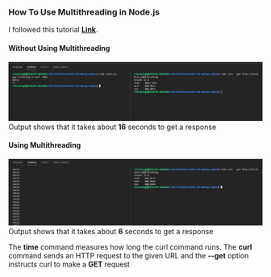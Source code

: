 ### How To Use Multithreading in Node.js
I followed this tutorial **[Link](https://www.digitalocean.com/community/tutorials/how-to-use-multithreading-in-node-js)**.

#### Without Using Multithreading
![Without Using Multithreading](https://raw.githubusercontent.com/ritul-mtalkz/multi-threading-nodejs/main/images/Without_using_threading.jpg)
Output shows that it takes about **16** seconds to get a response

#### Using Multithreading
![Using Multithreading](https://raw.githubusercontent.com/ritul-mtalkz/multi-threading-nodejs/main/images/Using_threading.jpg) Output shows that it takes about **6** seconds to get a response

The **time** command measures how long the curl command runs. The **curl** command sends an HTTP request to the given URL and the **--get** option instructs curl to make a **GET** request